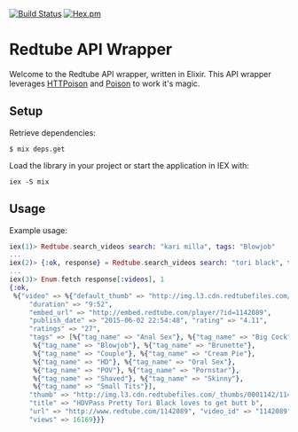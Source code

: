 [![Build Status](https://travis-ci.org/kkirsche/Redtube_Elixir.svg?branch=master)](https://travis-ci.org/kkirsche/Redtube_Elixir) [![Hex.pm](https://img.shields.io/hexpm/v/plug.svg)](https://hex.pm/packages/redtube)


Redtube API Wrapper
===================

Welcome to the Redtube API wrapper, written in Elixir. This API wrapper leverages [HTTPoison](https://github.com/edgurgel/httpoison) and [Poison](https://github.com/devinus/poison) to work it's magic. 

## Setup

Retrieve dependencies:

```shell
$ mix deps.get
```

Load the library in your project or start the application in IEX with:

```shell
iex -S mix
```

## Usage

Example usage:

```elixir
iex(1)> Redtube.search_videos search: "kari milla", tags: "Blowjob"
...
iex(2)> {:ok, response} = Redtube.search_videos search: "tori black", tags: "gangbang, hardcore"
...
iex(3)> Enum.fetch response[:videos], 1
{:ok,
 %{"video" => %{"default_thumb" => "http://img.l3.cdn.redtubefiles.com/_thumbs/0001142/1142089/1142089_015m.jpg",
     "duration" => "9:52",
     "embed_url" => "http://embed.redtube.com/player/?id=1142089",
     "publish_date" => "2015-06-02 22:54:48", "rating" => "4.11",
     "ratings" => "27",
     "tags" => [%{"tag_name" => "Anal Sex"}, %{"tag_name" => "Big Cock"},
      %{"tag_name" => "Blowjob"}, %{"tag_name" => "Brunette"},
      %{"tag_name" => "Couple"}, %{"tag_name" => "Cream Pie"},
      %{"tag_name" => "HD"}, %{"tag_name" => "Oral Sex"},
      %{"tag_name" => "POV"}, %{"tag_name" => "Pornstar"},
      %{"tag_name" => "Shaved"}, %{"tag_name" => "Skinny"},
      %{"tag_name" => "Small Tits"}],
     "thumb" => "http://img.l3.cdn.redtubefiles.com/_thumbs/0001142/1142089/1142089_015m.jpg",
     "title" => "HDVPass Pretty Tori Black loves to get butt b",
     "url" => "http://www.redtube.com/1142089", "video_id" => "1142089",
     "views" => 16169}}}
```
